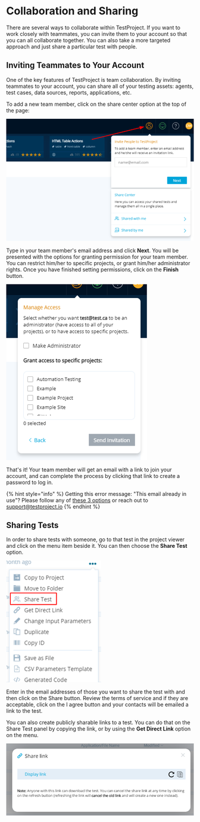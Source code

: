 # Collaboration and Sharing

There are several ways to collaborate within TestProject. If you want to work closely with teammates, you can invite them to your account so that you can all collaborate together. You can also take a more targeted approach and just share a particular test with people.

## Inviting Teammates to Your Account

One of the key features of TestProject is team collaboration. By inviting teammates to your account, you can share all of your testing assets: agents, test cases, data sources, reports, applications, etc. 

To add a new team member, click on the share center option at the top of the page:

![](../.gitbook/assets/image%20%28419%29.png)

Type in your team member's email address and click **Next**. You will be presented with the options for granting permission for your team member. You can restrict him/her to specific projects, or grant him/her administrator rights. Once you have finished setting permissions, click on the **Finish** button.

![Set Invite Options](../.gitbook/assets/image%20%28423%29.png)

That's it! Your team member will get an email with a link to join your account, and can complete the process by clicking that link to create a password to log in.

{% hint style="info" %}
Getting this error message: "This email already in use"? Please follow any of [these 3 options](https://intercom.help/testprojectio/en/articles/3572408-can-t-add-a-team-member-to-my-account-because-the-email-is-already-in-use) or reach out to support@testproject.io
{% endhint %}

## Sharing Tests

In order to share tests with someone, go to that test in the project viewer and click on the menu item beside it. You can then choose the **Share Test** option.

![Sharing Tests](../.gitbook/assets/image%20%28420%29.png)

Enter in the email addresses of those you want to share the test with and then click on the Share button. Review the terms of service and if they are acceptable, click on the I agree button and your contacts will be emailed a link to the test. 

You can also create publicly sharable links to a test. You can do that on the Share Test panel by copying the link, or by using the **Get Direct Link** option on the menu.

![Sharing a Test](../.gitbook/assets/image%20%28424%29.png)

